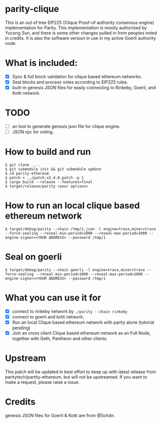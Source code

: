 # parity-clique

This is an out of tree EIP225 (Clique Proof-of authority consensus engine) implementation for Parity. This implementation
is mostly authorized by Yucong Sun, and there is some other changes pulled in from peoples noted in credits. It is also the software
version in use in my active Goerli authority node.

# What is included:

- [X] Sync & full block validation for clique based ethereum networks.
- [X] Seal blocks and process votes according to EIP225 rules.
- [X] built-in genesis JSON files for easily connecting to Rinkeby, Goerli, and Kotti network.

# TODO
- [ ] an tool to generate genesis json file for clique engine.
- [ ] JSON rpc for voting.

# How to build and run
```
$ git clone ....
$ git submodule init && git submodule update
$ cd parity-ethereum
$ patch < ../patch-v2.4.0.patch -p 1
$ cargo build --release --features=final
$ target/release/parity <your options>
```

# How to run an local clique based ethereum network

```
$ target/debug/parity --chain /tmp/1.json -l engine=trace,miner=trace --force-sealing --reseal-min-period=1000 --reseal-max-period=1000 --engine-signer=<YOUR ADDRESS> --password /tmp/1
```

# Seal on goerli
```
$ target/debug/parity --chain goerli -l engine=trace,miner=trace --force-sealing --reseal-min-period=1000 --reseal-max-period=1000 --engine-signer=<YOUR ADDRESS> --password /tmp/1
```

# What you can use it for
- [X] connect to rinkeby network by ```./parity --chain rinkeby```
- [X] connect to goerli and kotti network.
- [X] Run an local Clique based ethereum network with parity alone (tutorial pending)
- [X] Join an cross client Clique based ethereum network as an Full Node, together with Geth, Pantheon and other clients.

# Upstream

This patch will be updated in best effort to keep up with latest release from paritytech/partity-ethereum, but will not be upstreamed.
If you want to make a request, please raise a issue.

# Credits

genesis JSON files for Goerli & Kotti are from @5chdn.
